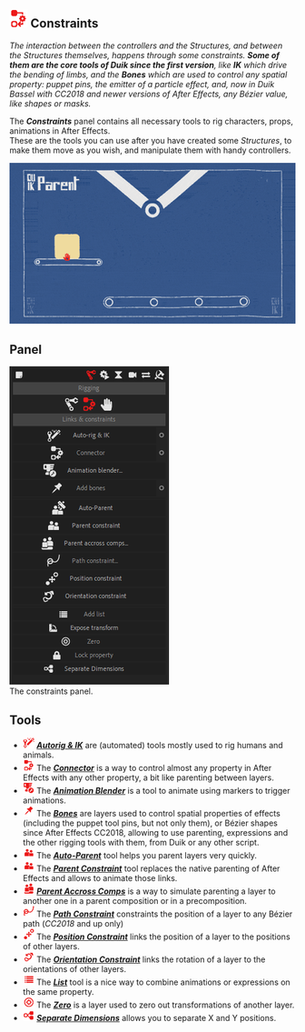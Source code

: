 ## ![Constraints Icon](img/duik-icons/constraint-icon-r.png) Constraints

*The interaction between the controllers and the Structures, and between the Structures themselves, happens through some constraints. ***Some of them are the core tools of Duik since the first version***, like ***IK*** which drive the bending of limbs, and the ***Bones*** which are used to control any spatial property: puppet pins, the emitter of a particle effect, and, now in Duik Bassel with CC2018 and newer versions of After Effects, any Bézier value, like shapes or masks.*

The ***Constraints*** panel contains all necessary tools to rig characters, props, animations in After Effects.  
These are the tools you can use after you have created some *Structures*, to make them move as you wish, and manipulate them with handy controllers.

![Constraints GIF](img/examples/parent-2.gif)

## Panel

![Constraints panel](img\duik-screenshots\S-Rigging\S-Rigging-Constraints\constraints-panel.png)  
The constraints panel.

## Tools

- ![Constraints Icon](img/duik-icons/links-tools/autorig-icon-r.png) ***[Autorig & IK](autorig.md)*** are (automated) tools mostly used to rig humans and animals.
- ![Constraints Icon](img/duik-icons/links-tools/connector-icon-r.png) The ***[Connector](connector.md)*** is a way to control almost any property in After Effects with any other property, a bit like parenting between layers.
- ![Constraints Icon](img/duik-icons/links-tools/anim-blender-icon-r.png) The ***[Animation Blender](animation-blender-setup.md)*** is a tool to animate using markers to trigger animations.
- ![Constraints Icon](img/duik-icons/links-tools/add-bones-icon-r.png) The [***Bones***](bones.md) are layers used to control spatial properties of effects (including the puppet tool pins, but not only them), or Bézier shapes since After Effects CC2018, allowing to use parenting, expressions and the other rigging tools with them, from Duik or any other script.
- ![Constraints Icon](img/duik-icons/links-tools/parent-link-icon-r.png) The [***Auto-Parent***](auto-parent.md) tool helps you parent layers very quickly.
- ![Constraints Icon](img/duik-icons/links-tools/parent-link-icon-r.png) The [***Parent Constraint***](parent-constraint.md) tool replaces the native parenting of After Effects and allows to animate those links.
- ![Constraints Icon](img/duik-icons/links-tools/lil-parentcomp-icon-r.png) ***[Parent Accross Comps](parent-accross-compositions.md)*** is a way to simulate parenting a layer to another one in a parent composition or in a precomposition.
- ![Constraints Icon](img/duik-icons/links-tools/path-constraint-icon-r.png) The [***Path Constraint***](path-constraint.md) constraints the position of a layer to any Bézier path (*CC2018* and up only)
- ![Constraints Icon](img/duik-icons/links-tools/pos-constraint-icon-r.png) The [***Position Constraint***](position-constraint.md) links the position of a layer to the positions of other layers.
- ![Constraints Icon](img/duik-icons/links-tools/orient-constraint-icon-r.png) The [***Orientation Constraint***](orientation-constraint.md) links the rotation of a layer to the orientations of other layers.
- ![Constraints Icon](img/duik-icons/links-tools/add-list-icon-r.png) The [***List***](duik-list.md) tool is a nice way to combine animations or expressions on the same property.
- ![Constraints Icon](img/duik-icons/links-tools/add-zero-icon-r.png) The [***Zero***](zero.md) is a layer used to zero out transformations of another layer.
- ![Constraints Icon](img/duik-icons/links-tools/separatedim-icon-r.png) [***Separate Dimensions***](separate-dimensions.md) allows you to separate X and Y positions.